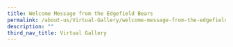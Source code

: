 ```yaml
---
title: Welcome Message from the Edgefield Bears
permalink: /about-us/Virtual-Gallery/welcome-message-from-the-edgefield-bears
description: ""
third_nav_title: Virtual Gallery
---
```

